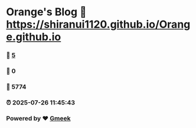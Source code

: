 # Orange's Blog :link: https://shiranui1120.github.io/Orange.github.io 
### :page_facing_up: [5](https://shiranui1120.github.io/Orange.github.io/tag.html) 
### :speech_balloon: 0 
### :hibiscus: 5774 
### :alarm_clock: 2025-07-26 11:45:43 
### Powered by :heart: [Gmeek](https://github.com/Meekdai/Gmeek)
